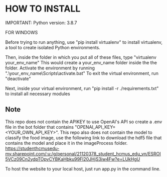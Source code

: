 # HOW TO INSTALL

IMPORTANT: Python version: 3.8.7

FOR WINDOWS 

Before trying to run anything, use "pip install virtualenv" to install virtualenv, a tool to create isolated Python environments.

Then, inside the folder in which you put all of these files, type "virtualenv your_env_name"
This would create a your_env_name folder inside the the folder.
Activate the environment by running ".\your_env_name\Scripts\activate.bat"
To exit the virtual environment, run "deactivate"

Next, inside your virtual environment, run "pip install -r ./requirements.txt" to install all necessary modules

## Note
This repo does not contain the APIKEY to use OpenAI's API so create a .env file in the bot folder that contains "OPENAI_API_KEY=<YOUR_OWN_API_KEY>".
This repo also does not contain the model to classify the food image, use the following link to download the hdf5 file that contains the model and place it in the imageProcess folder.
https://studenthcmusedu-my.sharepoint.com/:u:/g/personal/21120378_student_hcmus_edu_vn/ESROI5VCz09Cn2ydpTOpvCYBKaHbku99Fl20JHjS3iw4Fw?e=LUkHgU

To host the website to your local host, just run app.py in the command line.
